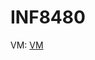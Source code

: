 # INF8480

VM: [VM](https://yncrea-my.sharepoint.com/personal/pierre-frederick_denys_isen_yncrea_fr/_layouts/15/onedrive.aspx?id=%2Fpersonal%2Fpierre%2Dfrederick%5Fdenys%5Fisen%5Fyncrea%5Ffr%2FDocuments%2FVMTP2345%5FH22%2Etar%2Egz&parent=%2Fpersonal%2Fpierre%2Dfrederick%5Fdenys%5Fisen%5Fyncrea%5Ffr%2FDocuments&ga=1)
